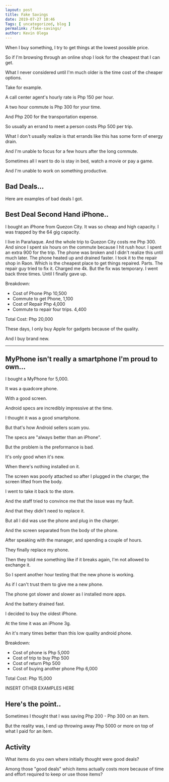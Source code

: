 ```yaml
--- 
layout: post 
title: Fake Savings
date: 2019-07-27 10:46
Tags: [ uncategorized, blog ]
permalink: /fake-savings/ 
author: Kevin Olega 
--- 
```

When I buy something, I try to get things at the lowest possible price.

So if I'm browsing through an online shop I look for the cheapest that I can get.

What I never considered until I'm much older is the time cost of the cheaper options.

Take for example. 

A call center agent's hourly rate is Php 150 per hour.

A two hour commute is Php 300 for your time.

And Php 200 for the transportation expense.

So usually an errand to meet a person costs Php 500 per trip.

What I don't usually realize is that errands like this has some form of energy drain.

And I'm unable to focus for a few hours after the long commute.

Sometimes all I want to do is stay in bed, watch a movie or pay a game.

And I'm unable to work on something productive.

## Bad Deals...

Here are examples of bad deals I got.

## Best Deal Second Hand iPhone..

I bought an iPhone from Quezon City. It was so cheap and high capacity. I was trapped by the 64 gig capacity.

 I live in Parañaque. And the whole trip to Quezon City costs me Php 300. And since I spent six hours on the commute because I hit rush hour. I spent an extra 900 for the trip. The phone was broken and I didn't realize this until much later. The phone heated up and drained faster. I took it to the repair shop in Raon. Which is the cheapest place to get things repaired. Parts. The repair guy tried to fix it. Charged me 4k. But the fix was temporary. I went back three times. Until I finally gave up.  

Breakdown:

 - Cost of Phone Php 10,500
 - Commute to get Phone, 1,100
 - Cost of Repair Php 4,000
 - Commute to repair four trips. 4,400

Total Cost: Php 20,000

These days, I only buy Apple for gadgets because of the quality.

And I buy brand new.

---

## MyPhone isn't really a smartphone I'm proud to own...

I bought a MyPhone for 5,000.

It was a quadcore phone.

With a good screen.

Android specs are incredibly impressive at the time.

I thought it was a good smartphone.

But that's how Android sellers scam you.

The specs are "always better than an iPhone".

But the problem is the preformance is bad.

It's only good when it's new.

When there's nothing installed on it.

The screen was poorly attached so after I plugged in the charger, the screen lifted from the body.

I went to take it back to the store.

And the staff tried to convince me that the issue was my fault.

And that they didn't need to replace it.

But all I did was use the phone and plug in the charger.

And the screen separated from the body of the phone.

After speaking with the manager, and spending a couple of hours.

They finally replace my phone.

Then they told me something like if it breaks again, I'm not allowed to exchange it.

So I spent another hour testing that the new phone is working.

As if I can't trust them to give me a new phone.

The phone got slower and slower as I installed more apps.

And the battery drained fast.

I decided to buy the oldest iPhone.

At the time it was an iPhone 3g.

An it's many times better than this low quality android phone.

Breakdown:

- Cost of phone is Php 5,000
- Cost of trip to buy Php 500
- Cost of return Php 500
- Cost of buying another phone Php 6,000

Total Cost: Php 15,000

INSERT OTHER EXAMPLES HERE

## Here's the point..

Sometimes I thought that I was saving Php 200 - Php 300 on an item.

But the reality was, I end up throwing away Php 5000 or more on top of what I paid for an item.

## Activity

What items do you own where initially thought were good deals?

Among those "good deals" which items actually costs more because of time and effort required to keep or use those items?